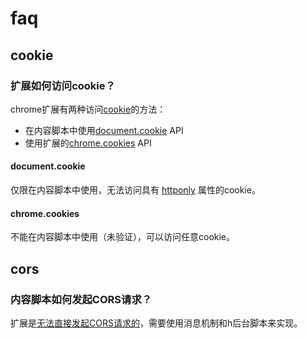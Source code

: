 # faq

## cookie
### 扩展如何访问cookie？

chrome扩展有两种访问[cookie](https://developer.mozilla.org/en-US/docs/Web/HTTP/Cookies)的方法：

- 在内容脚本中使用[document.cookie](https://developer.mozilla.org/en-US/docs/Web/API/Document/cookie) API
- 使用扩展的[chrome.cookies](https://developer.chrome.com/docs/extensions/reference/cookies/) API

#### document.cookie

仅限在内容脚本中使用，无法访问具有 [httponly](https://developer.mozilla.org/en-US/docs/Web/HTTP/Cookies#restrict_access_to_cookies) 属性的cookie。

#### chrome.cookies

不能在内容脚本中使用（未验证），可以访问任意cookie。

## cors
### 内容脚本如何发起CORS请求？

扩展是[无法直接发起CORS请求的](https://www.chromium.org/Home/chromium-security/extension-content-script-fetches/)，需要使用消息机制和h后台脚本来实现。